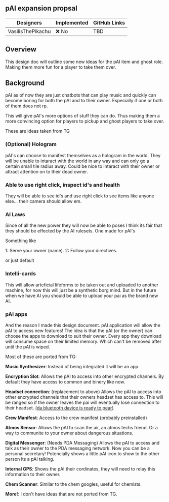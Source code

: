 ## pAI expansion propsal

| Designers | Implemented | GitHub Links |
|---|---|---|
| VasilisThePikachu | :x: No | TBD |


## Overview

This design doc will outline some new ideas for the pAI item and ghost role. Making them more fun for a player to take them over.

## Background

pAI as of now they are just chatbots that can play music and quickly can become boring for both the pAI and to their owner. Especially if one or both of them does not rp.

This will give pAI's more options of stuff they can do. Thus making them a more convincing option for players to pickup and ghost players to take over.

These are ideas taken from TG


### (Optional) Hologram
pAI's can choose to manifest themselves as a hologram in the world. They will be unable to intaract with the world in any way and can only go a certain small tile radius away. Could be nice to intaract with their owner or attract attention on to their dead owner.

### Able to use right click, inspect id's and health
They will be able to see id's and use right click to see items like anyone else... their camera should allow em.

### AI Laws
Since of all the new power they will now be able to poses I think its fair that they should be effected by the AI rulesets. One made for pAI's

Something like

1: Serve your owner (name).
2: Follow your directives.

or just default

### Intelli-cards
This will allow arteficial lifeforms to be taken out and uploaded to another machine, for now this will just be a synthetic borg mind. But in the future when we have AI you should be able to upload your pai as the brand new AI.

### pAI apps
And the reason I made this design document. pAI application will allow the pAI to access new features! The idea is that the pAI (or the owner) can choose the apps to download to suit their owner. Every app they download will consume space on their limited memory. Which can't be removed after until the pAI is wiped.

Most of these are ported from TG:

**Music Synthesizer**: Instead of being integrated it will be an app.

**Encryption Slot**: Allows the pAI to access into other encrypted channels. By default they have access to common and binery like now. 

**Headset connection**: (replacement to above) Allows the pAI to access into other encrypted channels that their owners headset has access to. This will be ranged so if the owner leaves the pai will eventually lose connection to their headset. [(da bluetooth davice is ready to pear)](https://www.youtube.com/watch?v=EHLyacdlrvA)

**Crew Manifest**: Access to the crew manifest (probably preinstalled)

**Atmos Sensor**: Allows the pAI to scan the air, an atmos techs friend. Or a way to communite to your owner about dangerous situations.

**Digital Messenger**: (Needs PDA Messaging) Allows the pAI to access and talk as their owner to the PDA messaging network. Now you can be a personal secretary! Potencially shows a little pAI icon to show to the other person its a pAI talking.

**Internal GPS**: Shows the pAI their cordinates, they will need to relay this information to their owner.

**Chem Scanner**: Similar to the chem googles, useful for chemists.

**More!**: I don't have ideas that are not ported from TG.

